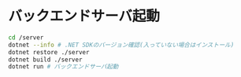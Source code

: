 # バックエンドサーバ起動

```bash
cd /server
dotnet --info # .NET SDKのバージョン確認(入っていない場合はインストール)
dotnet restore ./server
dotnet build ./server
dotnet run # バックエンドサーバ起動
```

